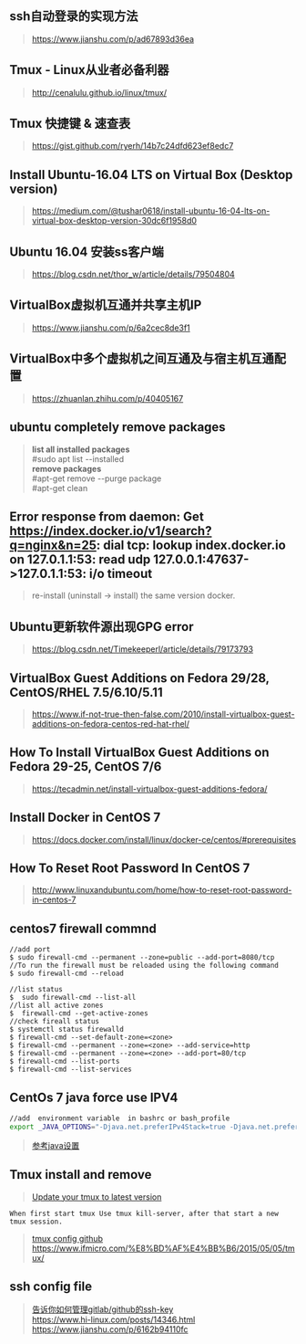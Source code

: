 ## ssh自动登录的实现方法
><https://www.jianshu.com/p/ad67893d36ea>

## Tmux - Linux从业者必备利器
><http://cenalulu.github.io/linux/tmux/>

## Tmux 快捷键 & 速查表
><https://gist.github.com/ryerh/14b7c24dfd623ef8edc7>
## Install Ubuntu-16.04 LTS on Virtual Box (Desktop version)
><https://medium.com/@tushar0618/install-ubuntu-16-04-lts-on-virtual-box-desktop-version-30dc6f1958d0>

## Ubuntu 16.04 安装ss客户端
><https://blog.csdn.net/thor_w/article/details/79504804>

## VirtualBox虚拟机互通并共享主机IP
><https://www.jianshu.com/p/6a2cec8de3f1>

## VirtualBox中多个虚拟机之间互通及与宿主机互通配置
><https://zhuanlan.zhihu.com/p/40405167>

## ubuntu completely remove packages
>**list all installed packages**    
#sudo apt list --installed     
**remove packages**     
#apt-get remove --purge package     
#apt-get clean

## Error response from daemon: Get https://index.docker.io/v1/search?q=nginx&n=25: dial tcp: lookup index.docker.io on 127.0.1.1:53: read udp 127.0.0.1:47637->127.0.1.1:53: i/o timeout
>re-install (uninstall -> install) the same version docker.

## Ubuntu更新软件源出现GPG error
><https://blog.csdn.net/Timekeeperl/article/details/79173793>

## VirtualBox Guest Additions on Fedora 29/28, CentOS/RHEL 7.5/6.10/5.11
><https://www.if-not-true-then-false.com/2010/install-virtualbox-guest-additions-on-fedora-centos-red-hat-rhel/>

## How To Install VirtualBox Guest Additions on Fedora 29-25, CentOS 7/6
><https://tecadmin.net/install-virtualbox-guest-additions-fedora/>

## Install Docker in CentOS 7
><https://docs.docker.com/install/linux/docker-ce/centos/#prerequisites>

## How To Reset Root Password In CentOS 7
><http://www.linuxandubuntu.com/home/how-to-reset-root-password-in-centos-7>

## centos7  firewall commnd
```
//add port
$ sudo firewall-cmd --permanent --zone=public --add-port=8080/tcp
//To run the firewall must be reloaded using the following command
$ sudo firewall-cmd --reload

//list status
$  sudo firewall-cmd --list-all
//list all active zones
$  firewall-cmd --get-active-zones
//check fireall status 
$ systemctl status firewalld
$ firewall-cmd --set-default-zone=<zone>
$ firewall-cmd --permanent --zone=<zone> --add-service=http
$ firewall-cmd --permanent --zone=<zone> --add-port=80/tcp
$ firewall-cmd --list-ports
$ firewall-cmd --list-services
```

## CentOs 7 java force use IPV4

```bash
//add  environment variable  in bashrc or bash_profile
export _JAVA_OPTIONS="-Djava.net.preferIPv4Stack=true -Djava.net.preferIPv4Addresses=true"
```
>[参考java设置](http://mindprod.com/jgloss/javaexe.html#JAVAOPTIONS)

## Tmux install and remove
>[Update your tmux to latest version](http://witkowskibartosz.com/blog/update-your-tmux-to-latest-version.html#.XKwWRHWFPCI)
````
When first start tmux Use tmux kill-server, after that start a new tmux session.
````
>[tmux config github](https://github.com/gpakosz/.tmux)         
><https://www.ifmicro.com/%E8%BD%AF%E4%BB%B6/2015/05/05/tmux/>

## ssh config file
>[告诉你如何管理gitlab/github的ssh-key](https://juejin.im/post/5c063c4ee51d451ded182458)    
><https://www.hi-linux.com/posts/14346.html>    
><https://www.jianshu.com/p/6162b94110fc>